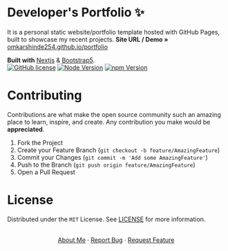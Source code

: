 <!-- PROJECT LOGO -->
<br />
<p align="center">
  <h1>Developer's Portfolio ✨</h1>
    It is a personal static website/portfolio template hosted with GitHub Pages, built to showcase my recent projects.
    <strong>Site URL / Demo » </strong>
    <a href="https://omkarshinde254.github.io/portfolio"> omkarshinde254.github.io/portfolio</a>
    <br />
</p>

**Built with** [Nextjs](https://nextjs.org/) & [Bootstrap5](https://getbootstrap.com).
<br />
[![GitHub license](https://img.shields.io/github/license/hashirshoaeb/portfolio?style=for-the-badge)](https://github.com/hashirshoaeb/portfolio/blob/master/LICENSE)
[![Node Version](https://img.shields.io/static/v1?label=Node&message=16.16.0&color=026e00&style=for-the-badge)](https://nodejs.org)
[![npm Version](https://img.shields.io/static/v1?label=npm&message=8.11.0&color=cb0000&style=for-the-badge)](https://nodejs.org)



<!-- CONTRIBUTING -->
# Contributing

Contributions are what make the open source community such an amazing place to learn, inspire, and create. Any contribution you make would be **appreciated**.

1. Fork the Project
2. Create your Feature Branch (`git checkout -b feature/AmazingFeature`)
3. Commit your Changes (`git commit -m 'Add some AmazingFeature'`)
4. Push to the Branch (`git push origin feature/AmazingFeature`)
5. Open a Pull Request



<!-- LICENSE -->
# License

Distributed under the `MIT` License. See [LICENSE](https://github.com/hashirshoaeb/portfolio/blob/main/LICENSE) for more information.
<p align="center">
    <br />
    <a href="https://omkarshinde254.github.io/portfolio">About Me</a>
    ·
    <a href="https://github.com/omkarshinde254/portfolio/issues">Report Bug</a>
    · 
    <a href="https://github.com/omkarshinde254/portfolio/issues">Request Feature</a>
</p>
